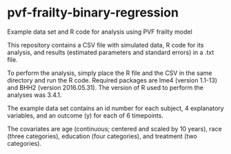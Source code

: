 # pvf-frailty-binary-regression
Example data set and R code for analysis using PVF frailty model

This repository contains a CSV file with simulated data, R code for its analysis, and results (estimated parameters and standard errors) in a .txt file. 

To perform the analysis, simply place the R file and the CSV in the same directory and run the R code. Required packages are lme4 (version 1.1-13) and BHH2 (version 2016.05.31). The version of R used to perform the analyses was 3.4.1.

The example data set contains an id number for each subject, 4 explanatory variables, and an outcome (y) for each of 6 timepoints. 

The covariates are age (continuous; centered and scaled by 10 years), race (three categories), education (four categories), and treatment (two categories).
